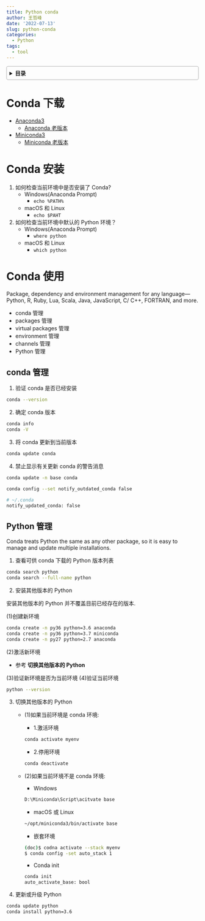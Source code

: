 ```yaml
---
title: Python conda
author: 王哲峰
date: '2022-07-13'
slug: python-conda
categories:
  - Python
tags:
  - tool
---
```


<style>
details {
    border: 1px solid #aaa;
    border-radius: 4px;
    padding: .5em .5em 0;
}
summary {
    font-weight: bold;
    margin: -.5em -.5em 0;
    padding: .5em;
}
details[open] {
    padding: .5em;
}
details[open] summary {
    border-bottom: 1px solid #aaa;
    margin-bottom: .5em;
}
img {
    pointer-events: none;
}
</style>

<details><summary>目录</summary><p>

- [Conda 下载](#conda-下载)
- [Conda 安装](#conda-安装)
- [Conda 使用](#conda-使用)
    - [conda 管理](#conda-管理)
    - [Python 管理](#python-管理)
</p></details><p></p>

# Conda 下载

- [Anaconda3](https://www.anaconda.com/products/individual) 
    - [Anaconda 老版本](https://repo.anaconda.com/archive/) 
- [Miniconda3](https://docs.conda.io/en/latest/miniconda.html) 
    - [Miniconda 老版本](https://repo.anaconda.com/miniconda/) 

# Conda 安装

1. 如何检查当前环境中是否安装了 Conda?
   - Windows(Anaconda Prompt)
        - `echo %PATH%`    
   - macOS 和 Linux
        - `echo $PAHT`
2. 如何检查当前环境中默认的 Python 环境？
   - Windows(Anaconda Prompt)
        - `where python`   
    - macOS 和 Linux
        - `which python`

# Conda 使用

Package, dependency and environment management for any 
language—Python, R, Ruby, Lua, Scala, Java, JavaScript, 
C/ C++, FORTRAN, and more.

- conda 管理
- packages 管理
- virtual packages 管理
- environment 管理
- channels 管理
- Python 管理

## conda 管理

1. 验证 conda 是否已经安装

```bash
conda --version
```

2. 确定 conda 版本

```bash
conda info
conda -V
```

3. 将 conda 更新到当前版本

```bash
conda update conda
```

4. 禁止显示有关更新 conda 的警告消息

```bash
conda update -n base conda
```

```bash
conda config --set notify_outdated_conda false
```

```bash
# ~/.conda
notify_updated_conda: false
```

## Python 管理

Conda treats Python the same as any other package, so it is easy to manage and update multiple installations.

1. 查看可供 conda 下载的 Python 版本列表

```bash
conda search python
conda search --full-name python
```

2. 安装其他版本的 Python

安装其他版本的 Python 并不覆盖目前已经存在的版本.

(1)创建新环境

```bash
conda create -n py36 python=3.6 anaconda
conda create -n py36 python=3.7 miniconda
conda create -n py27 python=2.7 anaconda
```

(2)激活新环境

- 参考 **切换其他版本的 Python**

(3)验证新环境是否为当前环境
(4)验证当前环境

```bash
python --version
```

3. 切换其他版本的 Python
    - (1)如果当前环境是 conda 环境:
        - 1.激活环境

        ```bash
        conda activate myenv
        ```

        - 2.停用环境

        ```bash
        conda deactivate
        ```

    - (2)如果当前环境不是 conda 环境:
        - Windows 

        ```bash
        D:\Miniconda\Script\acitvate base
        ```

        - macOS 或 Linux

        ```bash
        ~/opt/miniconda3/bin/activate base
        ```
      
        - 嵌套环境

        ```bash
        (doc)$ codna activate --stack myenv
        $ conda config -set auto_stack 1
        ```
    
        - Conda init 

        ```bash
        conda init 
        auto_activate_base: bool
        ```

4. 更新或升级 Python

```bash
conda update python
conda install python=3.6
```